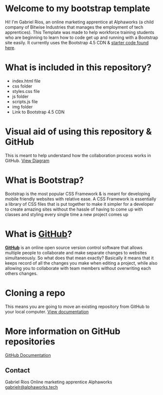 # Welcome to my bootstrap template
Hi! I'm Gabriel Rios, an online marketing apprentice at Alphaworks (a child company of Bitwise Industries that manages the employment of tech apprentices). This Template was made to help workforce training students who are beginning to learn how to code get up and running with a Bootstrap site easily.  It currently uses the Bootstrap 4.5 CDN & [starter code found here](https://getbootstrap.com/docs/4.5/getting-started/introduction/).

# What is included in this repository?

 - index.html file
 - css folder
 - styles.css file
 - js folder
 - scripts.js file
 - img folder
 - Link to Bootstrap 4.5 CDN

# Visual aid of using this repository & GitHub
This is meant to help understand how the collaboration process works in GitHub.
[View Diagram](https://www.figma.com/file/0pngHjTjZMEVnTo7nszxro/Navigating-Github?node-id=0:1)

# What is Bootstrap?
Bootstrap is the most popular CSS Framework & is meant for developing mobile friendly websites with relative ease. A CSS Framework is essentially a library of CSS files that is put together to make it simpler for a developer to create amazing sites without the hassle of having to come up with classes and styling every single time a new project comes up
 

# What is [GitHub](https://github.com/)?
**[GitHub](https://github.com/)** is an online open source version control software that allows multiple people to collaborate and make separate changes to websites simultaneously. So what does that mean exactly? Basically it means that it keeps record of all the changes you make when editing a project, while also allowing you to collaborate with team members without overwriting each others changes. 


# Cloning a repo
This means you are going to move an existing repository from GitHub to your local computer.
[View documentation](https://docs.github.com/en/repositories/creating-and-managing-repositories/cloning-a-repository)

# More information on GitHub repositories
[GitHub Documentation](https://docs.github.com/en/repositories)

## Contact
Gabriel Rios
Online marketing apprentice
Alphaworks
gabrielr@alphaworks.tech